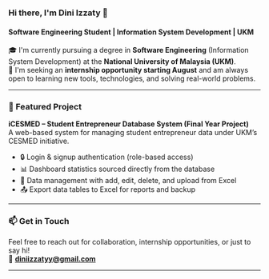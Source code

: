 ### Hi there, I'm Dini Izzaty 👋  
#### Software Engineering Student | Information System Development | UKM

🎓 I'm currently pursuing a degree in **Software Engineering** (Information System Development) at the **National University of Malaysia (UKM)**.  
📌 I'm seeking an **internship opportunity starting August** and am always open to learning new tools, technologies, and solving real-world problems.

---

### 📌 Featured Project

**iCESMED – Student Entrepreneur Database System (Final Year Project)**  
A web-based system for managing student entrepreneur data under UKM’s CESMED initiative.
- 🔒 Login & signup authentication (role-based access)
- 📊 Dashboard statistics sourced directly from the database
- 📁 Data management with add, edit, delete, and upload from Excel
- 📤 Export data tables to Excel for reports and backup

---

### 📫 Get in Touch

Feel free to reach out for collaboration, internship opportunities, or just to say hi!  
📧 **diniizzatyy@gmail.com**

---

<!-- GitHub Stats Section (Optional, add your username if you want this visual part) -->
<!--
![Dini's GitHub Stats](https://github-readme-stats.vercel.app/api?username=yourusername&show_icons=true&theme=radical)
-->


